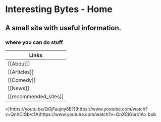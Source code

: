
# Interesting Bytes - Home

## A small site with useful information.
### where you can do stuff



| Links |
|--|
| [[About]] |
| [[Articles]] |
| [[Comedy]] |
| [[News]] |
| [[recommended_sites]] |

<div class="video-container-16by9"><[https://youtu.be/QGjFaujny6E?](https://www.youtube.com/watch?v=QnXCiGbrc1A)https://www.youtube.com/watch?v=QnXCiGbrc1A>
bob





